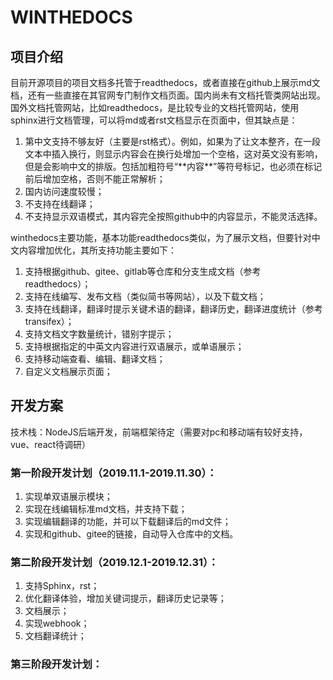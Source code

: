 # WINTHEDOCS

## 项目介绍

目前开源项目的项目文档多托管于readthedocs，或者直接在github上展示md文档，还有一些直接在其官网专门制作文档页面。国内尚未有文档托管类网站出现。国外文档托管网站，比如readthedocs，是比较专业的文档托管网站，使用sphinx进行文档管理，可以将md或者rst文档显示在页面中，但其缺点是：

1. 第中文支持不够友好（主要是rst格式）。例如，如果为了让文本整齐，在一段文本中插入换行，则显示内容会在换行处增加一个空格，这对英文没有影响，但是会影响中文的排版。包括加粗符号“\*\*内容\*\*”等符号标记，也必须在标记前后增加空格，否则不能正常解析；
2. 国内访问速度较慢；
3. 不支持在线翻译；
4. 不支持显示双语模式，其内容完全按照github中的内容显示，不能灵活选择。

winthedocs主要功能，基本功能readthedocs类似，为了展示文档，但要针对中文内容增加优化，其所支持功能主要如下：

1. 支持根据github、gitee、gitlab等仓库和分支生成文档（参考readthedocs）；
2. 支持在线编写、发布文档（类似简书等网站），以及下载文档；
3. 支持在线翻译，翻译时提示关键术语的翻译，翻译历史，翻译进度统计（参考transifex）；
4. 支持文档文字数量统计，错别字提示；
5. 支持根据指定的中英文内容进行双语展示，或单语展示；
6. 支持移动端查看、编辑、翻译文档；
7. 自定义文档展示页面；

## 开发方案
技术栈：NodeJS后端开发，前端框架待定（需要对pc和移动端有较好支持，vue、react待调研）

### 第一阶段开发计划（2019.11.1-2019.11.30）：
1. 实现单双语展示模块；
2. 实现在线编辑标准md文档，并支持下载；
3. 实现编辑翻译的功能，并可以下载翻译后的md文件；
4. 实现和github、gitee的链接，自动导入仓库中的文档。

### 第二阶段开发计划（2019.12.1-2019.12.31）：
1. 支持Sphinx，rst；
2. 优化翻译体验，增加关键词提示，翻译历史记录等；
3. 文档展示；
4. 实现webhook；
5. 文档翻译统计；

### 第三阶段开发计划：
